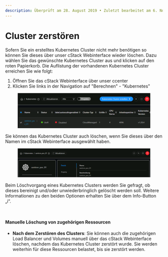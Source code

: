 ```yaml
---
description: Überprüft am 28. August 2019 • Zuletzt bearbeitet am 6. November 2023
---
```


# Cluster zerstören

Sofern Sie ein erstelltes Kubernetes Cluster nicht mehr benötigen so können Sie dieses über unser cStack Webinterface wieder löschen. Dazu wählen Sie das gewünschte Kubernetes Cluster aus und klicken auf den roten Papierkorb. Die Auflistung der vorhandenen Kubernetes Cluster erreichen Sie wie folgt:

1. Öffnen Sie das cStack Webinterface über unser ccenter
2. Klicken Sie links in der Navigation auf "Berechnen" - "Kubernetes"

<figure><img src="../.gitbook/assets/Pasted Graphic 25.png" alt=""><figcaption></figcaption></figure>

Sie können das Kubernetes Cluster auch löschen, wenn Sie dieses über den Namen im cStack Webinterface ausgewählt haben.

<figure><img src="../.gitbook/assets/Pasted Graphic 26.png" alt=""><figcaption></figcaption></figure>

Beim Löschvorgang eines Kubernetes Clusters werden Sie gefragt, ob dieses bereinigt und/oder unwiederbringlich gelöscht werden soll. Weitere Informationen zu den beiden Optionen erhalten Sie über dem Info-Button „i“.

<figure><img src="../.gitbook/assets/Kubernetes Cluster löschen ©.png" alt=""><figcaption></figcaption></figure>

#### Manuelle Löschung von zugehörigen Ressourcen

* **Nach dem Zerstören des Clusters**: Sie können auch die zugehörigen Load Balancer und Volumes manuell über das cStack Webinterface löschen, nachdem das Kubernetes Cluster zerstört wurde. Sie werden weiterhin für diese Ressourcen belastet, bis sie zerstört werden.
